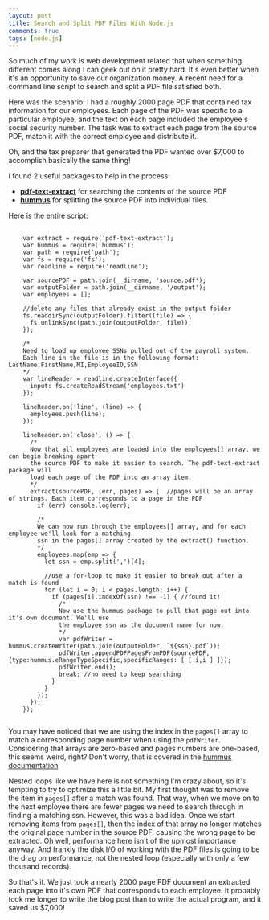 ```yaml
---
layout: post
title: Search and Split PDF Files With Node.js
comments: true
tags: [node.js]
---
```


So much of my work is web development related that when something different comes along I can geek out on it pretty hard. It's even better
when it's an opportunity to save our organization money. A recent need for a command line script to search and split a PDF file satisfied both.

Here was the scenario: I had a roughly 2000 page PDF that contained tax information for our employees. Each page of the PDF was specific to a particular employee,
and the text on each page included the employee's social security number. The task was to extract each page from the source PDF, match it with the correct
employee and distribute it.

Oh, and the tax preparer that generated the PDF wanted over $7,000 to accomplish basically the same thing!

I found 2 useful packages to help in the process:

* **[pdf-text-extract](https://www.npmjs.com/package/pdf-text-extract)** for searching the contents of the source PDF
* **[hummus](https://www.npmjs.com/package/hummus)** for splitting the source PDF into individual files.

Here is the entire script:

<pre class="prettyprint">
  <code class="language-javascript">
    var extract = require('pdf-text-extract');
    var hummus = require('hummus');
    var path = require('path');
    var fs = require('fs');
    var readline = require('readline');

    var sourcePDF = path.join(__dirname, 'source.pdf');
    var outputFolder = path.join(__dirname, '/output');
    var employees = [];

    //delete any files that already exist in the output folder
    fs.readdirSync(outputFolder).filter((file) => {
      fs.unlinkSync(path.join(outputFolder, file));
    });

    /*
    Need to load up employee SSNs pulled out of the payroll system.
    Each line in the file is in the following format: LastName,FirstName,MI,EmployeeID,SSN
    */
    var lineReader = readline.createInterface({
      input: fs.createReadStream('employees.txt')
    });

    lineReader.on('line', (line) => {
      employees.push(line);
    });

    lineReader.on('close', () => {
      /*
      Now that all employees are loaded into the employees[] array, we can begin breaking apart
      the source PDF to make it easier to search. The pdf-text-extract package will
      load each page of the PDF into an array item.
      */
      extract(sourcePDF, (err, pages) => {  //pages will be an array of strings. Each item corresponds to a page in the PDF
        if (err) console.log(err);

        /*
        We can now run through the employees[] array, and for each employee we'll look for a matching
        ssn in the pages[] array created by the extract() function.
        */
        employees.map(emp => {
          let ssn = emp.split(',')[4];

          //use a for-loop to make it easier to break out after a match is found
          for (let i = 0; i < pages.length; i++) {
            if (pages[i].indexOf(ssn) !== -1) { //found it!
              /*
              Now use the hummus package to pull that page out into it's own document. We'll use
              the employee ssn as the document name for now.
              */
              var pdfWriter = hummus.createWriter(path.join(outputFolder, `${ssn}.pdf`));
              pdfWriter.appendPDFPagesFromPDF(sourcePDF, {type:hummus.eRangeTypeSpecific,specificRanges: [ [ i,i ] ]});
              pdfWriter.end();
              break; //no need to keep searching
            }
          }
        });
      });
    });
  </code>
</pre>


You may have noticed that we are using the index in the ```pages[]``` array to match a corresponding page number when using the ```pdfWriter```. Considering
that arrays are zero-based and pages numbers are one-based, this seems weird, right? Don't worry, that is covered in the [hummus documentation](https://github.com/galkahana/HummusJS/wiki/Embedding-pdf)

Nested loops like we have here is not something I'm crazy about, so it's tempting to try to optimize this a little bit. My first thought was to remove the item in ```pages[]``` after a match was found.
That way, when we move on to the next employee there are fewer pages we need to search through in finding a matching ssn. However, this was a bad idea. Once we start
removing items from ```pages[]```, then the index of that array no longer matches the original page number in the source PDF, causing the wrong page to be extracted. Oh well,
performance here isn't of the upmost importance anyway. And frankly the disk I/O of working with the PDF files is going to be the drag on performance, not the nested loop (especially with only
a few thousand records).

So that's it. We just took a nearly 2000 page PDF document an extracted each page into it's own PDF that corresponds to each employee. It probably
took me longer to write the blog post than to write the actual program, and it saved us $7,000!

